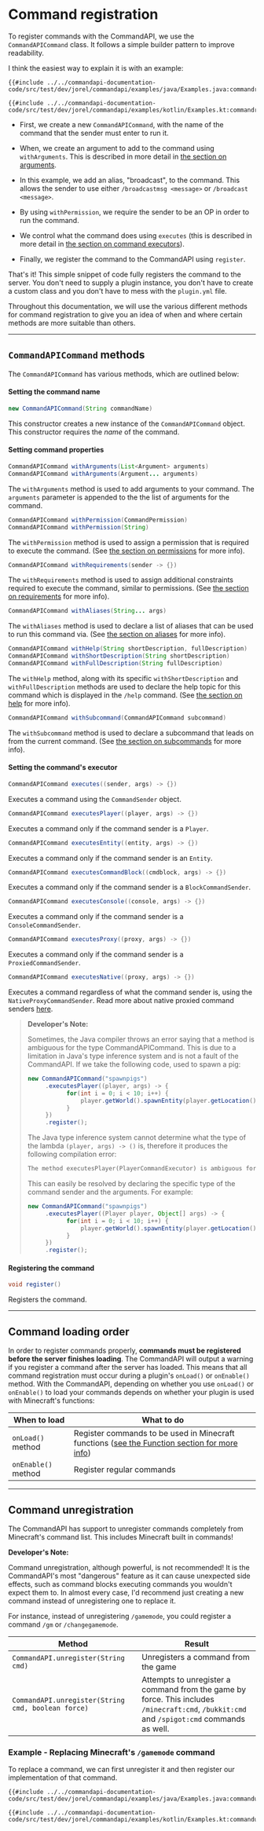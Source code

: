 # Command registration

To register commands with the CommandAPI, we use the `CommandAPICommand` class. It follows a simple builder pattern to improve readability.

I think the easiest way to explain it is with an example:

<div class="multi-pre">

```java,Java
{{#include ../../commandapi-documentation-code/src/test/dev/jorel/commandapi/examples/java/Examples.java:commandregistration}}
```

```kotlin,Kotlin
{{#include ../../commandapi-documentation-code/src/test/dev/jorel/commandapi/examples/kotlin/Examples.kt:commandregistration}}
```

</div>

- First, we create a new `CommandAPICommand`, with the name of the command that the sender must enter to run it.

- When, we create an argument to add to the command using `withArguments`. This is described in more detail in [the section on arguments](./arguments.html).

- In this example, we add an alias, "broadcast", to the command. This allows the sender to use either `/broadcastmsg <message>` or `/broadcast <message>`.

- By using `withPermission`, we require the sender to be an OP in order to run the command.

- We control what the command does using `executes` (this is described in more detail in [the section on command executors](./commandexecutors.html)).

- Finally, we register the command to the CommandAPI using `register`.

That's it! This simple snippet of code fully registers the command to the server. You don't need to supply a plugin instance, you don't have to create a custom class and you don't have to mess with the `plugin.yml` file.

Throughout this documentation, we will use the various different methods for command registration to give you an idea of when and where certain methods are more suitable than others.

-----

## `CommandAPICommand` methods

The `CommandAPICommand` has various methods, which are outlined below:

#### Setting the command name

```java
new CommandAPICommand(String commandName)
```

This constructor creates a new instance of the `CommandAPICommand` object. This constructor requires the _name_ of the command.

#### Setting command properties

```java
CommandAPICommand withArguments(List<Argument> arguments)
CommandAPICommand withArguments(Argument... arguments)
```

The `withArguments` method is used to add arguments to your command. The `arguments` parameter is appended to the the list of arguments for the command.

```java
CommandAPICommand withPermission(CommandPermission)
CommandAPICommand withPermission(String)
```

The `withPermission` method is used to assign a permission that is required to execute the command. (See [the section on permissions](permissions.html) for more info).

```java
CommandAPICommand withRequirements(sender -> {})
```

The `withRequirements` method is used to assign additional constraints required to execute the command, similar to permissions. (See [the section on requirements](./requirements.md) for more info).

```java
CommandAPICommand withAliases(String... args)
```

The `withAliases` method is used to declare a list of aliases that can be used to run this command via. (See [the section on aliases](./aliases.md) for more info).

```java
CommandAPICommand withHelp(String shortDescription, fullDescription)
CommandAPICommand withShortDescription(String shortDescription)
CommandAPICommand withFullDescription(String fullDescription)
```

The `withHelp` method, along with its specific `withShortDescription` and `withFullDescription` methods are used to declare the help topic for this command which is displayed in the `/help` command. (See [the section on help](./help.md) for more info).

```java
CommandAPICommand withSubcommand(CommandAPICommand subcommand)
```

The `withSubcommand` method is used to declare a subcommand that leads on from the current command. (See [the section on subcommands](./subcommands.md) for more info).

#### Setting the command's executor

```java
CommandAPICommand executes((sender, args) -> {})
```

Executes a command using the `CommandSender` object.

```java
CommandAPICommand executesPlayer((player, args) -> {})
```

Executes a command only if the command sender is a `Player`.

```java
CommandAPICommand executesEntity((entity, args) -> {})
```

Executes a command only if the command sender is an `Entity`.

```java
CommandAPICommand executesCommandBlock((cmdblock, args) -> {})
```

Executes a command only if the command sender is a `BlockCommandSender`.

```java
CommandAPICommand executesConsole((console, args) -> {})
```

Executes a command only if the command sender is a `ConsoleCommandSender`.

```java
CommandAPICommand executesProxy((proxy, args) -> {})
```

Executes a command only if the command sender is a `ProxiedCommandSender`.

```java
CommandAPICommand executesNative((proxy, args) -> {})
```

Executes a command regardless of what the command sender is, using the `NativeProxyCommandSender`.  Read more about native proxied command senders [here](./native.md).

> **Developer's Note:**
>
> Sometimes, the Java compiler throws an error saying that a method is ambiguous for the type CommandAPICommand. This is due to a limitation in Java's type inference system and is not a fault of the CommandAPI. If we take the following code, used to spawn a pig:
>
> ```java
> new CommandAPICommand("spawnpigs")
>      .executesPlayer((player, args) -> {
>            for(int i = 0; i < 10; i++) {
>                player.getWorld().spawnEntity(player.getLocation(), (EntityType) args[0]);
>            }
>      })
>      .register();
> ```
>
> The Java type inference system cannot determine what the type of the lambda `(player, args) -> ()` is, therefore it produces the following compilation error:
>
> ```txt
> The method executesPlayer(PlayerCommandExecutor) is ambiguous for the type CommandAPICommand
> ```
>
> This can easily be resolved by declaring the specific type of the command sender and the arguments. For example:
>
> ```java
> new CommandAPICommand("spawnpigs")
>      .executesPlayer((Player player, Object[] args) -> {
>            for(int i = 0; i < 10; i++) {
>                player.getWorld().spawnEntity(player.getLocation(), (EntityType) args[0]);
>            }
>      })
>      .register();
> ```

#### Registering the command

```java
void register()
```

Registers the command.

-----

## Command loading order

In order to register commands properly, **commands must be registered before the server finishes loading**. The CommandAPI will output a warning if you register a command after the server has loaded. This means that all command registration must occur during a plugin's `onLoad()` or `onEnable()` method. With the CommandAPI, depending on whether you use `onLoad()` or `onEnable()` to load your commands depends on whether your plugin is used with Minecraft's functions:

| When to load        | What to do                                                                                                     |
| ------------------- | -------------------------------------------------------------------------------------------------------------- |
| `onLoad()` method   | Register commands to be used in Minecraft functions ([see the Function section for more info](functions.html)) |
| `onEnable()` method | Register regular commands                                                                                      |

-----

## Command unregistration

The CommandAPI has support to unregister commands completely from Minecraft's command list. This includes Minecraft built in commands!

<div class="warning">

**Developer's Note:**

Command unregistration, although powerful, is not recommended! It is the CommandAPI's most "dangerous" feature as it can cause unexpected side effects, such as command blocks executing commands you wouldn't expect them to. In almost every case, I'd recommend just creating a new command instead of unregistering one to replace it.

For instance, instead of unregistering `/gamemode`, you could register a command `/gm` or `/changegamemode`.

</div>

| Method                                             | Result                                                       |
| -------------------------------------------------- | ------------------------------------------------------------ |
| `CommandAPI.unregister(String cmd)`                | Unregisters a command from the game                          |
| `CommandAPI.unregister(String cmd, boolean force)` | Attempts to unregister a command from the game by force. This includes `/minecraft:cmd`, `/bukkit:cmd` and `/spigot:cmd` commands as well. |

<div class="example">

### Example - Replacing Minecraft's `/gamemode` command

To replace a command, we can first unregister it and then register our implementation of that command.

<div class="multi-pre">

```java,Java
{{#include ../../commandapi-documentation-code/src/test/dev/jorel/commandapi/examples/java/Examples.java:commandunregistration}}
```

```kotlin,Kotlin
{{#include ../../commandapi-documentation-code/src/test/dev/jorel/commandapi/examples/kotlin/Examples.kt:commandunregistration}}
```

</div>

</div>
